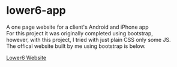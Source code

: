 # lower6-app
A one page website for a client's Android and iPhone app  
For this project it was originally completed using bootstrap,  
however, with this project, I tried with just plain CSS only some JS.  
The offical website built by me using bootstrap is below.

[Lower6 Website](https://lower6app.com/)